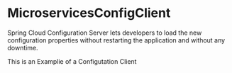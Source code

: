 # MicroservicesConfigClient

Spring Cloud Configuration Server lets developers to load the new configuration properties 
without restarting the application and without any downtime.

This is an Examplie of a Configutation Client
